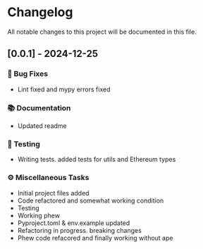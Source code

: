 # Changelog

All notable changes to this project will be documented in this file.

## [0.0.1] - 2024-12-25

### 🐛 Bug Fixes

- Lint fixed and mypy errors fixed

### 📚 Documentation

- Updated readme

### 🧪 Testing

- Writing tests. added tests for utils and Ethereum types

### ⚙️ Miscellaneous Tasks

- Initial project files added
- Code refactored and somewhat working condition
- Testing
- Working phew
- Pyproject.toml & env.example updated
- Refactoring in progress. breaking changes
- Phew code refacored and finally working without ape

<!-- generated by git-cliff -->
